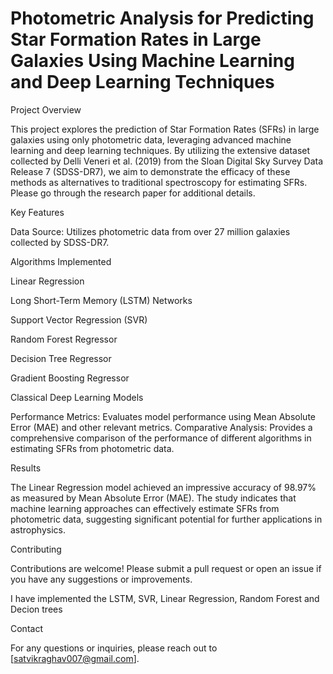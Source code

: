 # Photometric Analysis for Predicting Star Formation Rates in Large Galaxies Using Machine Learning and Deep Learning Techniques

Project Overview

This project explores the prediction of Star Formation Rates (SFRs) in large galaxies using only photometric data, leveraging advanced machine learning and deep learning techniques. By utilizing the extensive dataset collected by Delli Veneri et al. (2019) from the Sloan Digital Sky Survey Data Release 7 (SDSS-DR7), we aim to demonstrate the efficacy of these methods as alternatives to traditional spectroscopy for estimating SFRs.
Please go through the research paper for additional details.

Key Features

Data Source: Utilizes photometric data from over 27 million galaxies collected by SDSS-DR7.

Algorithms Implemented                     

Linear Regression                           

Long Short-Term Memory (LSTM) Networks      

Support Vector Regression (SVR)            

Random Forest Regressor                    

Decision Tree Regressor                     

Gradient Boosting Regressor                 

Classical Deep Learning Models             

Performance Metrics: Evaluates model performance using Mean Absolute Error (MAE) and other relevant metrics.
Comparative Analysis: Provides a comprehensive comparison of the performance of different algorithms in estimating SFRs from photometric data.


Results

The Linear Regression model achieved an impressive accuracy of 98.97% as measured by Mean Absolute Error (MAE). The study indicates that machine learning approaches can effectively estimate SFRs from photometric data, suggesting significant potential for further applications in astrophysics.

Contributing

Contributions are welcome! Please submit a pull request or open an issue if you have any suggestions or improvements.

I have implemented the LSTM, SVR, Linear Regression, Random Forest and Decion trees

Contact

For any questions or inquiries, please reach out to [satvikraghav007@gmail.com].
